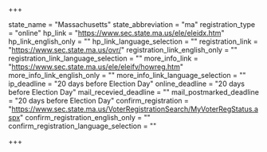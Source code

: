 +++

state_name = "Massachusetts"
state_abbreviation = "ma"
registration_type = "online"
hp_link = "https://www.sec.state.ma.us/ele/eleidx.htm"
hp_link_english_only = ""
hp_link_language_selection = ""
registration_link = "https://www.sec.state.ma.us/ovr/"
registration_link_english_only = ""
registration_link_language_selection = ""
more_info_link = "https://www.sec.state.ma.us/ele/eleifv/howreg.htm"
more_info_link_english_only = ""
more_info_link_language_selection = ""
ip_deadline = "20 days before Election Day"
online_deadline = "20 days before Election Day"
mail_recevied_deadline = ""
mail_postmarked_deadline = "20 days before Election Day"
confirm_registration = "https://www.sec.state.ma.us/VoterRegistrationSearch/MyVoterRegStatus.aspx"
confirm_registration_english_only = ""
confirm_registration_language_selection = ""

+++